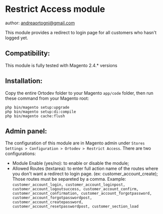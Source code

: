 # Restrict Access module
author: andreaortogni@gmail.com

This module provides a redirect to login page for all customers who hasn't logged yet.


## Compatibility:
This module is fully tested with Magento 2.4.* versions

## Installation:
Copy the entire Ortodev folder to your Magento `app/code` folder, then run these command from your Magento root:

```
php bin/magento setup:upgrade
php bin/magento setup:di:compile
php bin/magento cache:flush
```

## Admin panel:
The configuration of this module are in Magento admin under `Stores Settings > Configuration > Ortodev > Restrict Access`.
There are two configurations:
- Module Enable (yes/no): to enable or disable the module;
- Allowed Routes (textarea): to enter full action name of the routes where you don't want a redirect to login page. (ex: customer_account_create);
                             Those routes must be separeted by a comma.
                             Example: 
                             ```
                             customer_account_login, customer_account_loginpost, customer_account_logoutsuccess, customer_account_confirm, customer_account_confirmation, customer_account_forgotpassword, customer_account_forgotpasswordpost, customer_account_createpassword, customer_account_resetpasswordpost, customer_section_load
                             ```